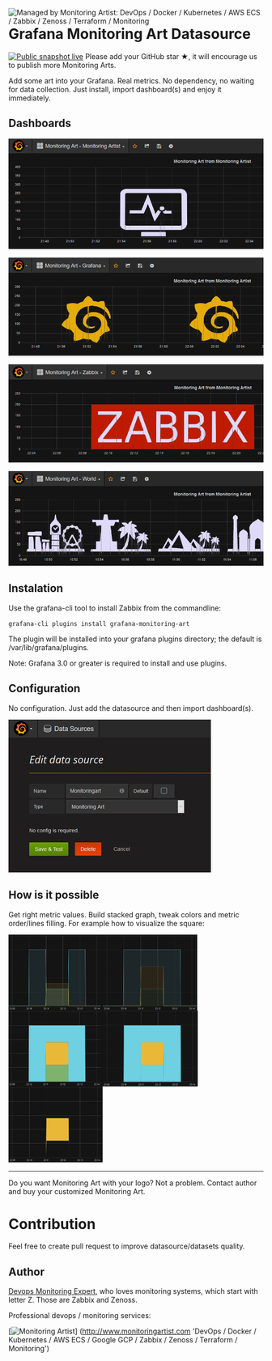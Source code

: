 [<img src="https://monitoringartist.github.io/managed-by-monitoringartist.png" alt="Managed by Monitoring Artist: DevOps / Docker / Kubernetes / AWS ECS / Zabbix / Zenoss / Terraform / Monitoring" align="right"/>](http://www.monitoringartist.com 'DevOps / Docker / Kubernetes / AWS ECS / Zabbix / Zenoss / Terraform / Monitoring')

# Grafana Monitoring Art Datasource

[![Public snapshot live](https://img.shields.io/badge/Public%20snapshot-ready-brightgreen.svg)](https://snapshot.raintank.io/dashboard/snapshot/Taz80xbYsIawWOsYqzOs7IJI24OOruec) Please add your GitHub star ★, it will encourage us to publish more Monitoring Arts.

Add some art into your Grafana. Real metrics. No dependency, no waiting for data collection. Just install, import dashboard(s) and enjoy it immediately.

## Dashboards

[![Monitoring Art - Monitoring Artist Logo](doc/grafana-monitoring-art-monitoring-artist-logo.png)](/tree/master/dashboards/)

[![Monitoring Art - Grafana Logo](doc/grafana-monitoring-art-grafana-logo.png)](/tree/master/dashboards/)

[![Monitoring Art - Zabbix Logo](doc/grafana-monitoring-art-zabbix-logo.png)](/tree/master/dashboards/)

[![Monitoring Art - World](doc/grafana-monitoring-art-world.png)](/tree/master/dashboards/)

## Instalation

Use the grafana-cli tool to install Zabbix from the commandline:

```
grafana-cli plugins install grafana-monitoring-art
```

The plugin will be installed into your grafana plugins directory; the default is /var/lib/grafana/plugins.

Note: Grafana 3.0 or greater is required to install and use plugins.

## Configuration

No configuration. Just add the datasource and then import dashboard(s).

![Monitoring Art - datasource configuration](doc/datasource-configuration.png)

## How is it possible

Get right metric values. Build stacked graph, tweak colors and metric order/lines filling. For example how to visualize the square:

<img src="doc/howto1.png" align="left" height="150"/>
<img src="doc/howto2.png" align="left" height="150"/>
<img src="doc/howto3.png" align="left" height="150"/>
<img src="doc/howto4.png" align="left" height="150"/>
<img src="doc/howto5.png" height="150"/>

<hr/>

Do you want Monitoring Art with your logo? Not a problem. Contact author and buy your customized Monitoring Art.

# Contribution

Feel free to create pull request to improve datasource/datasets quality.

## Author

[Devops Monitoring Expert](http://www.jangaraj.com 'DevOps / Docker / Kubernetes / AWS ECS / Google GCP / Zabbix / Zenoss / Terraform / Monitoring'),
who loves monitoring systems, which start with letter Z. Those are Zabbix and Zenoss.

Professional devops / monitoring services:

[![Monitoring Artist](http://monitoringartist.com/img/github-monitoring-artist-logo.jpg)]
(http://www.monitoringartist.com 'DevOps / Docker / Kubernetes / AWS ECS / Google GCP / Zabbix / Zenoss / Terraform / Monitoring')
